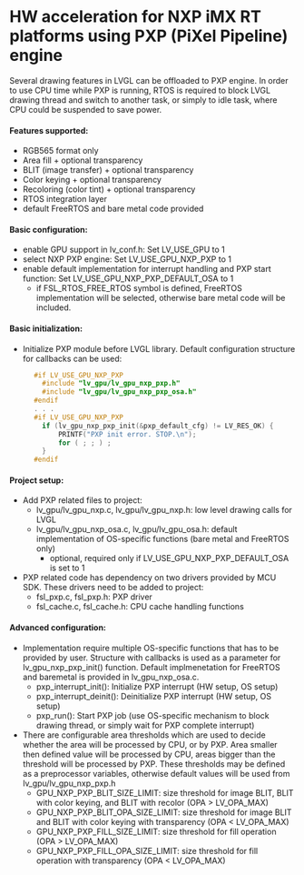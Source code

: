 
# HW acceleration for NXP iMX RT platforms using PXP (PiXel Pipeline) engine 

Several drawing features in LVGL can be offloaded to PXP engine. In order to use CPU time while PXP is running, RTOS is required to block LVGL drawing thread and switch to another task, or simply to idle task, where CPU could be suspended to save power. 


#### Features supported:
- RGB565 format only
- Area fill + optional transparency
- BLIT (image transfer) + optional transparency
- Color keying + optional transparency
- Recoloring (color tint) + optional transparency
- RTOS integration layer
- default FreeRTOS and bare metal code provided

#### Basic configuration:
  - enable GPU support in lv_conf.h: Set LV_USE_GPU to 1
  - select NXP PXP engine: Set LV_USE_GPU_NXP_PXP to 1 
  - enable default implementation for interrupt handling and PXP start function: Set LV_USE_GPU_NXP_PXP_DEFAULT_OSA to 1
    - if FSL_RTOS_FREE_RTOS symbol is defined, FreeRTOS implementation will be selected, otherwise bare metal code will be 
      included. 
    
#### Basic initialization: 
  - Initialize PXP module before LVGL library. Default configuration structure for callbacks can be used: 
 
```c
      #if LV_USE_GPU_NXP_PXP
        #include "lv_gpu/lv_gpu_nxp_pxp.h"
        #include "lv_gpu/lv_gpu_nxp_pxp_osa.h"
      #endif
      . . .
      #if LV_USE_GPU_NXP_PXP
        if (lv_gpu_nxp_pxp_init(&pxp_default_cfg) != LV_RES_OK) {
            PRINTF("PXP init error. STOP.\n");
            for ( ; ; ) ;
        }
      #endif
```

#### Project setup: 
  - Add PXP related files to project:
    - lv_gpu/lv_gpu_nxp.c, lv_gpu/lv_gpu_nxp.h: low level drawing calls for LVGL 
    - lv_gpu/lv_gpu_nxp_osa.c, lv_gpu/lv_gpu_osa.h: default implementation of OS-specific functions (bare metal and FreeRTOS only)
        - optional, required only if LV_USE_GPU_NXP_PXP_DEFAULT_OSA is set to 1 
  - PXP related code has dependency on two drivers provided by MCU SDK. These drivers need to be added to project:
      - fsl_pxp.c, fsl_pxp.h: PXP driver 
      - fsl_cache.c, fsl_cache.h: CPU cache handling functions 
      
#### Advanced configuration: 
  - Implementation require multiple OS-specific functions that has to be provided by user. Structure with callbacks is used as a parameter for lv_gpu_nxp_pxp_init() function. Default implmenetation for FreeRTOS and baremetal is provided in lv_gpu_nxp_osa.c. 
      - pxp_interrupt_init(): Initialize PXP interrupt (HW setup, OS setup)
      - pxp_interrupt_deinit(): Deinitialize PXP interrupt (HW setup, OS setup)
      - pxp_run(): Start PXP job (use OS-specific mechanism to block drawing thread, or simply wait for PXP complete interrupt)
  - There are configurable area thresholds which are used to decide whether the area will be processed by CPU, or by PXP. Area smaller then defined value will be processed by CPU, areas bigger than the threshold will be processed by PXP. These thresholds may be defined as a preprocessor variables, otherwise default values will be used from lv_gpu/lv_gpu_nxp_pxp.h
      - GPU_NXP_PXP_BLIT_SIZE_LIMIT: size threshold for image BLIT, BLIT with color keying, and BLIT with recolor (OPA > LV_OPA_MAX)
      - GPU_NXP_PXP_BLIT_OPA_SIZE_LIMIT: size threshold for image BLIT and BLIT with color keying with transparency (OPA < LV_OPA_MAX)
      - GPU_NXP_PXP_FILL_SIZE_LIMIT: size threshold for fill operation (OPA > LV_OPA_MAX)
      - GPU_NXP_PXP_FILL_OPA_SIZE_LIMIT: size threshold for fill operation with transparency (OPA < LV_OPA_MAX)
 

